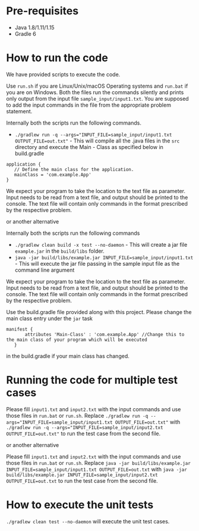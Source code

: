 # Pre-requisites
* Java 1.8/1.11/1.15
* Gradle 6

# How to run the code

We have provided scripts to execute the code. 

Use `run.sh` if you are Linux/Unix/macOS Operating systems and `run.bat` if you are on Windows.  Both the files run the commands silently and prints only output from the input file `sample_input/input1.txt`. You are supposed to add the input commands in the file from the appropriate problem statement.

Internally both the scripts run the following commands.

 * `./gradlew run -q --args="INPUT_FILE=sample_input/input1.txt OUTPUT_FILE=out.txt"` - This will compile all the .java files in the `src` directory and execute the Main - Class as specified below in build.gradle
 ```
 application {
    // Define the main class for the application.
    mainClass = 'com.example.App'
}
 ```
 We expect your program to take the location to the text file as parameter. Input needs to be read from a text file, and output should be printed to the console. The text file will contain only commands in the format prescribed by the respective problem.


 or another alternative


Internally both the scripts run the following commands 

 * `./gradlew clean build -x test --no-daemon` - This will create a jar file `example.jar` in the `build/libs` folder.
 * `java -jar build/libs/example.jar INPUT_FILE=sample_input/input1.txt` - This will execute the jar file passing in the sample input file as the command line argument

 We expect your program to take the location to the text file as parameter. Input needs to be read from a text file, and output should be printed to the console. The text file will contain only commands in the format prescribed by the respective problem.

 Use the build.gradle file provided along with this project. Please change the main class entry under the `jar` task

 ```
 manifest {
        attributes 'Main-Class' : 'com.example.App' //Change this to the main class of your program which will be executed
    }
```
in the build.gradle if your main class has changed.



 # Running the code for multiple test cases


 Please fill `input1.txt` and `input2.txt` with the input commands and use those files in `run.bat` or `run.sh`. Replace `./gradlew run -q --args="INPUT_FILE=sample_input/input1.txt OUTPUT_FILE=out.txt"` with `./gradlew run -q --args="INPUT_FILE=sample_input/input2.txt OUTPUT_FILE=out.txt"` to run the test case from the second file. 


 or another alternative


 Please fill `input1.txt` and `input2.txt` with the input commands and use those files in `run.bat` or `run.sh`. Replace `java -jar build/libs/example.jar INPUT_FILE=sample_input/input1.txt OUTPUT_FILE=out.txt` with `java -jar build/libs/example.jar INPUT_FILE=sample_input/input2.txt OUTPUT_FILE=out.txt` to run the test case from the second file. 


 # How to execute the unit tests

 `./gradlew clean test --no-daemon` will execute the unit test cases.